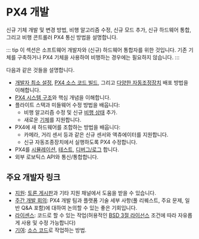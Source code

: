# PX4 개발

신규 기체 개발 및 변경 방법, 비행 알고리즘 수정, 신규 모드 추가, 신규 하드웨어 통합, 그리고 비행 콘트롤러 PX4 통신 방법을 설명합니다.

::: tip
이 섹션은 소프트웨어 개발자와 (신규) 하드웨어 통합자를 위한 것입니다. 기존 기체를 구축하거나 PX4 기체을 사용하여 비행하는 경우에는 필요하지 않습니다.
:::

다음과 같은 것들을 설명합니다.

* [개발자 최소 설정](../dev_setup/config_initial.md), [PX4 소스 코드 빌드](../dev_setup/building_px4.md), 그리고 [다양한 자동조정장치](../flight_controller/README.md) 배포 방법을 이해합니다.
* [PX4 시스템 구조](../concept/architecture.md)와 핵심 개념을 이해합니다.
* 플라이트 스택과 미들웨어 수정 방법을 배웁니다:
  - 비행 알고리즘 수정 및 신규 [비행 상태](../concept/flight_modes.md) 추가.
  - 새로운 [기체](../dev_airframes/README.md)를 지원합니다.
* PX4에 새 하드웨어를 조합하는 방법을 배웁니다:
  - 카메라, 거리 센서 등과 같은 신규 센서와 액츄에이터를 지원합니다.
  - 신규 자동조종장치에서 실행하도록 PX4 수정합니다.
* PX4를 [시뮬레이션](../simulation/README.md), [테스트](../test_and_ci/README.md), [디버그/로그](../debug/README.md) 합니다.
* 외부 로보틱스 API와 통신/통합합니다.


## 주요 개발자 링크

- [지원](../contribute/support.md): [토론 게시판](https://discuss.px4.io//)과 기타 지원 채널에서 도움을 받을 수 있습니다.
- [주간 개발 회의](../contribute/dev_call.md): PX4 개발 팀과 플랫폼 기술 세부 사항(풀 리퀘스트, 주요 문제, 일반 Q&A 포함)에 대하여 논의할 수 있는 좋은 기회입니다.
- [라이센스](../contribute/licenses.md): 코드로 할 수 있는 작업(허용적인 [BSD 3절 라이선스](https://opensource.org/licenses/BSD-3-Clause) 조건에 따라 자유롭게 사용 및 수정 가능합니다)
- [기여](../contribute/README.md): [소스 코드](../contribute/code.md)로 작업하는 방법.
